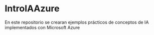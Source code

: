 # IntroIAAzure
En este repositorio se crearan ejemplos prácticos de conceptos de IA implementados con Microsoft Azure  
